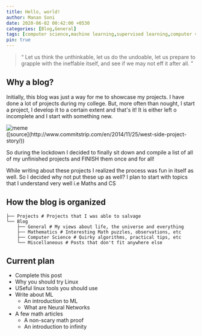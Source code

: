 ```yaml
---
title: Hello, world!
author: Manan Soni
date: 2020-06-02 00:42:00 +0530
categories: [Blog,General]
tags: [computer science,machine learning,supervised learning,computer vision]
pin: true
---
```


> &ldquo; Let us think the unthinkable, let us do the undoable, let us prepare to grapple with the ineffable itself, and see if we may not eff it after all. &rdquo;

## Why a blog?
Initially, this blog was just a way for me to showcase my projects. I have done a lot of projects during my college.   But, more often than nought, I start a project, I develop it to a certain extent and that's it! It is either left o incomplete and I start with something new.  
<div class="row mb-0">
  <div class="col-2"></div>
  <div class="col-8">
    <img class="img-responsive img-rounded" src="https://img.devrant.com/devrant/rant/r_1864706_ejs6t.jpg" alt="meme">
  </div>
  <div class="col-2"></div>
</div>  
([source](http://www.commitstrip.com/en/2014/11/25/west-side-project-story/))

So during the lockdown I decided to finally sit down and compile a list of all of my unfinished projects and FINISH them once and for all!  

While writing about these projects I realized the process was fun in itself as well. So I decided why not put these up as well? I plan to start with topics that I understand very well i.e Maths and CS

## How the blog is organized
```
├── Projects # Projects that I was able to salvage
└── Blog
    ├── General # My views about life, the universe and everything
    ├── Mathematics # Interesting Math puzzles, observations, etc
    ├── Computer Science # Quirky algorithms, practical tips, etc
    └── Miscellaneous # Posts that don't fit anywhere else
```

## Current plan
* Complete this post
* Why you should try Linux
* USeful linux tools you should use
* Write about ML
  * An introduction to ML
  * What are Neural Networks
* A few math articles
  * A non-scary math proof
  * An introduction to infinity
